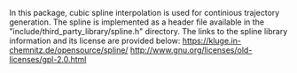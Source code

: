 In this package, cubic spline interpolation is used for continious trajectory generation. The spline is implemented as a header file available in the "include/third_party_library/spline.h" directory. The links to the spline library information and its license are provided below:
https://kluge.in-chemnitz.de/opensource/spline/
http://www.gnu.org/licenses/old-licenses/gpl-2.0.html